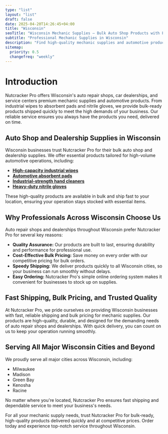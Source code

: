 ```yaml
---
type: "list"
layout: "list"
draft: false
date: 2025-04-20T14:26:45+04:00
title: "Wisconsin"
seoTitle: "Wisconsin Mechanic Supplies – Bulk Auto Shop Products with Fast Shipping near me"
subtitle: "Professional Mechanic Supplies in Wisconsin"
description: "Find high-quality mechanic supplies and automotive products in Wisconsin. Fast shipping to Wisconsin city, Wisconsin city, Wisconsin city, and all Wisconsin locations."
sitemap:
  priority: 0.5
  changefreq: "weekly"
---
```


# Introduction

Nutcracker Pro offers Wisconsin's auto repair shops, car dealerships, and service centers premium mechanic supplies and automotive products. From industrial wipes to absorbent pads and nitrile gloves, we provide bulk-ready products shipped quickly to meet the high demands of your business. Our reliable service ensures you always have the products you need, delivered on time.

## Auto Shop and Dealership Supplies in Wisconsin

Wisconsin businesses trust Nutcracker Pro for their bulk auto shop and dealership supplies. We offer essential products tailored for high-volume automotive operations, including:

- **[High-capacity industrial wipes](/industrial-wipes-roll/)**
- **[Automotive absorbent pads](/industrial-absorbent-pads/)**
- **[Industrial-strength hand cleaners](/hand-cleaner/)**
- **[Heavy-duty nitrile gloves](/nitrile-gloves/)**

These high-quality products are available in bulk and ship fast to your location, ensuring your operation stays stocked with essential items.

## Why Professionals Across Wisconsin Choose Us

Auto repair shops and dealerships throughout Wisconsin prefer Nutcracker Pro for several key reasons:

- **Quality Assurance:** Our products are built to last, ensuring durability and performance for professional use.
- **Cost-Effective Bulk Pricing:** Save money on every order with our competitive pricing for bulk orders.
- **Speedy Shipping:** We deliver products quickly to all Wisconsin cities, so your business can run smoothly without delays.
- **Easy Ordering:** Nutcracker Pro's simple online ordering system makes it convenient for businesses to stock up on supplies.

## Fast Shipping, Bulk Pricing, and Trusted Quality

At Nutcracker Pro, we pride ourselves on providing Wisconsin businesses with fast, reliable shipping and bulk pricing for mechanic supplies. Our products are high-quality, durable, and designed for the demanding needs of auto repair shops and dealerships. With quick delivery, you can count on us to keep your operation running smoothly.

## Serving All Major Wisconsin Cities and Beyond

We proudly serve all major cities across Wisconsin, including:

- Milwaukee
- Madison
- Green Bay
- Kenosha
- Racine

No matter where you're located, Nutcracker Pro ensures fast shipping and dependable service to meet your business's needs. 

For all your mechanic supply needs, trust Nutcracker Pro for bulk-ready, high-quality products delivered quickly and at competitive prices. Order today and experience top-notch service throughout Wisconsin.

